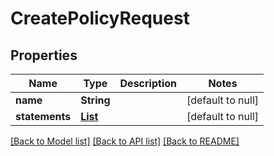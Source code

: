 # CreatePolicyRequest
## Properties

Name | Type | Description | Notes
------------ | ------------- | ------------- | -------------
**name** | **String** |  | [default to null]
**statements** | [**List**](PolicyStatement.md) |  | [default to null]

[[Back to Model list]](../README.md#documentation-for-models) [[Back to API list]](../README.md#documentation-for-api-endpoints) [[Back to README]](../README.md)

